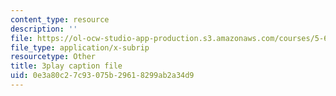 ```yaml
---
content_type: resource
description: ''
file: https://ol-ocw-studio-app-production.s3.amazonaws.com/courses/5-60-thermodynamics-kinetics-spring-2008/0e3a80c27c93075b29618299ab2a34d9_DqEmrt_xQTg.srt
file_type: application/x-subrip
resourcetype: Other
title: 3play caption file
uid: 0e3a80c2-7c93-075b-2961-8299ab2a34d9
---
```

